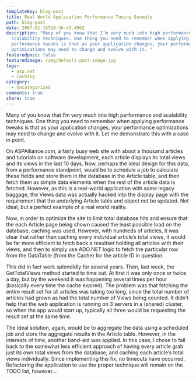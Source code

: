 ```yaml
---
templateKey: blog-post
title: Real World Application Performance Tuning Example
path: blog-post
date: 2007-01-15T20:36:43.496Z
description: "Many of you know that I’m very much into high performance and
  scalability techniques. One thing you need to remember when applying
  performance tweaks is that as your application changes, your performance
  optimizations may need to change and evolve with it. "
featuredpost: false
featuredimage: /img/default-post-image.jpg
tags:
  - asp.net
  - Caching
category:
  - Uncategorized
comments: true
share: true
---
```

<!--StartFragment-->

Many of you know that I’m very much into high performance and scalability techniques. One thing you need to remember when applying performance tweaks is that as your application changes, your performance optimizations may need to change and evolve with it. Let me demonstrate this with a case in point.

On ASPAlliance.com, a fairly busy web site with about a thousand articles and tutorials on software development, each article displays its total views and its views in the last 10 days. Now, perhaps the ideal design for this data, from a performance standpoint, would be to schedule a job to calculate these fields and store them in the database in the Article table, and then fetch them as simple data elements when the rest of the article data is fetched. However, as this is a real-world application with some legacy baggage, the Views data was actually hacked into the display page with the requirement that the underlying Article table and object not be updated. Not ideal, but a perfect example of a real world reality.

Now, in order to optimize the site to limit total database hits and ensure that the each Article page being shown caused the least possible load on the database, caching was used. However, with hundreds of articles, it was clear that rather than caching every individual article’s total views, it would be far more efficient to fetch back a resultset holding all articles with their views, and then to simply use ADO.NET logic to fetch the particular row from the DataTable (from the Cache) for the article ID in question.

This did in fact work splendidly for several years. Then, last week, the GetTotalViews method started to time out. At first it was only once or twice a day, but by the weekend it was happening several times per hour (basically every time the cache expired). The problem was that fetching the entire result set for all articles was taking too long, since the total number of articles had grown as had the total number of Views being counted. It didn’t help that the web application is running on 3 servers in a (shared) cluster, so when the app would start up, typically all three would be requesting the result set at the same time.

The ideal solution, again, would be to aggregate the data using a scheduled job and store the aggregate results in the Article table. However, in the interests of time, another band-aid was applied. In this case, I chose to fall back to the somewhat less efficient approach of having every article grab just its own total views from the database, and caching each article’s total views individually. Since implementing this fix, no timeouts have occurred. Refactoring the application to use the proper technique will remain on the TODO list, however…

<!--EndFragment-->
